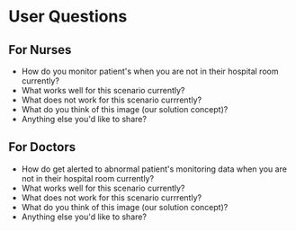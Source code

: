 # User Questions

## For Nurses

- How do you monitor patient's when you are not in their hospital room currently?
- What works well for this scenario currently?
- What does not work for this scenario currrently?
- What do you think of this image (our solution concept)?
- Anything else you'd like to share?

## For Doctors

- How do get alerted to abnormal patient's monitoring data when you are not in their hospital room currently?
- What works well for this scenario currently?
- What does not work for this scenario currrently?
- What do you think of this image (our solution concept)?
- Anything else you'd like to share?
